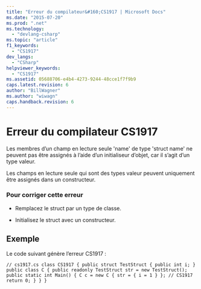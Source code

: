 ```yaml
---
title: "Erreur du compilateur&#160;CS1917 | Microsoft Docs"
ms.date: "2015-07-20"
ms.prod: ".net"
ms.technology: 
  - "devlang-csharp"
ms.topic: "article"
f1_keywords: 
  - "CS1917"
dev_langs: 
  - "CSharp"
helpviewer_keywords: 
  - "CS1917"
ms.assetid: 05688706-e4b4-4273-9244-48cce1f7f9b9
caps.latest.revision: 6
author: "BillWagner"
ms.author: "wiwagn"
caps.handback.revision: 6
---
```

# Erreur du compilateur&#160;CS1917
Les membres d’un champ en lecture seule 'name' de type 'struct name' ne peuvent pas être assignés à l’aide d’un initialiseur d’objet, car il s’agit d’un type valeur.  
  
 Les champs en lecture seule qui sont des types valeur peuvent uniquement être assignés dans un constructeur.  
  
### Pour corriger cette erreur  
  
-   Remplacez le struct par un type de classe.  
  
-   Initialisez le struct avec un constructeur.  
  
## Exemple  
 Le code suivant génère l’erreur CS1917 :  
  
```  
// cs1917.cs class CS1917 { public struct TestStruct { public int i; } public class C { public readonly TestStruct str = new TestStruct(); public static int Main() { C c = new C { str = { i = 1 } }; // CS1917 return 0; } } }  
```